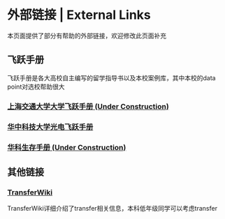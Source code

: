 # 外部链接 | External Links

本页面提供了部分有帮助的外部链接，欢迎修改此页面补充

## 飞跃手册
飞跃手册是各大高校自主编写的留学指导书以及本校案例库，其中本校的data point对选校帮助很大
### [上海交通大学大学飞跃手册 (Under Construction)](https://survivesjtu.github.io/SJTU-Application/#/)
### [华中科技大学光电飞跃手册](https://hust-feiyue.github.io/)
### [华科生存手册 (Under Construction)](https://1037survival.gitbook.io/)

## 其他链接
### [TransferWiki](https://transferwiki.com/) 
TransferWiki详细介绍了transfer相关信息，本科低年级同学可以考虑transfer
